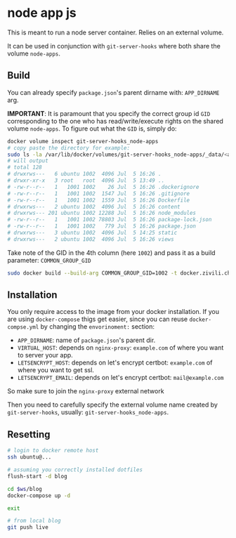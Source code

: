 # node app js

This is meant to run a node server container. Relies on an external volume.

It can be used in conjunction with `git-server-hooks` where both share the volume `node-apps`.

## Build

You can already specify `package.json`'s parent dirname with: `APP_DIRNAME` arg.

**IMPORTANT**: It is paramount that you specify the correct group id `GID` corresponding to the one who has read/write/execute rights on the shared volume `node-apps`. To figure out what the `GID` is, simply do:

```sh
docker volume inspect git-server-hooks_node-apps
# copy paste the directory for example:
sudo ls -la /var/lib/docker/volumes/git-server-hooks_node-apps/_data/<appdir>
# will output
# total 128
# drwxrws---   6 ubuntu 1002  4096 Jul  5 16:26 .
# drwxr-xr-x   3 root   root  4096 Jul  5 13:49 ..
# -rw-r--r--   1   1001 1002    26 Jul  5 16:26 .dockerignore
# -rw-r--r--   1   1001 1002  1547 Jul  5 16:26 .gitignore
# -rw-r--r--   1   1001 1002  1559 Jul  5 16:26 Dockerfile
# drwxrws---   2 ubuntu 1002  4096 Jul  5 16:26 content
# drwxrws--- 201 ubuntu 1002 12288 Jul  5 16:26 node_modules
# -rw-r--r--   1   1001 1002 78803 Jul  5 16:26 package-lock.json
# -rw-r--r--   1   1001 1002   779 Jul  5 16:26 package.json
# drwxrws---   3 ubuntu 1002  4096 Jul  5 14:25 static
# drwxrws---   2 ubuntu 1002  4096 Jul  5 16:26 views
```

Take note of the GID in the 4th column (here `1002`) and pass it as a build parameter: `COMMON_GROUP_GID`

```sh
sudo docker build --build-arg COMMON_GROUP_GID=1002 -t docker.zivili.ch/gbili/node-app-js:0.0.1 .
```

## Installation

You only require access to the image from your docker installation. If you are using `docker-compose` thigs get easier, since you can reuse `docker-compse.yml` by changing the `envorinoment:` section:

- `APP_DIRNAME`: name of `package.json`'s parent dir.
- `VIRTUAL_HOST`: depends on `nginx-proxy`: `example.com` of where you want to server your app.
- `LETSENCRYPT_HOST`: depends on let's encrypt certbot: `example.com` of where you want to get ssl.
- `LETSENCRYPT_EMAIL`: depends on let's encrypt certbot: `mail@example.com`

So make sure to join the `nginx-proxy` external network

Then you need to carefully specify the external volume name created by `git-server-hooks`, usually: `git-server-hooks_node-apps`.

## Resetting

```sh
# login to docker remote host
ssh ubuntu@...

# assuming you correctly installed dotfiles
flush-start -d blog

cd $ws/blog
docker-compose up -d

exit

# from local blog
git push live
```
